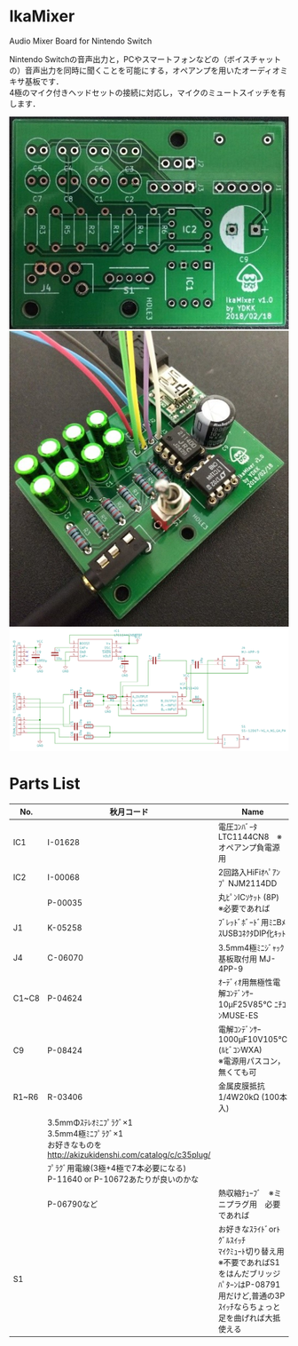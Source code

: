 # IkaMixer
Audio Mixer Board for Nintendo Switch

Nintendo Switchの音声出力と，PCやスマートフォンなどの（ボイスチャットの）音声出力を同時に聞くことを可能にする，オペアンプを用いたオーディオミキサ基板です．  
4極のマイク付きヘッドセットの接続に対応し，マイクのミュートスイッチを有します．


![Figure1](https://raw.githubusercontent.com/YDKK/IkaMixer/master/figure/figure1.jpg)
![Figure2](https://raw.githubusercontent.com/YDKK/IkaMixer/master/figure/figure2.jpg)
![Diagram](https://raw.githubusercontent.com/YDKK/IkaMixer/master/figure/circuit_diagram.png)

# Parts List
|No.|秋月コード|Name|Price|Num|
|-|-|-|-|-|
|IC1|I-01628|電圧ｺﾝﾊﾞｰﾀ LTC1144CN8　※オペアンプ負電源用|400円|1|
|IC2|I-00068|2回路入HiFiｵﾍﾟｱﾝﾌﾟ NJM2114DD|100円|1|
||P-00035|丸ﾋﾟﾝICｿｹｯﾄ (8P)<br>※必要であれば|15円|2|
|J1|K-05258|ﾌﾞﾚｯﾄﾞﾎﾞｰﾄﾞ用ﾐﾆBﾒｽUSBｺﾈｸﾀDIP化ｷｯﾄ|200円|1|
|J4|C-06070|3.5mm4極ﾐﾆｼﾞｬｯｸ 基板取付用 MJ-4PP-9|50円|1|
|C1~C8|P-04624|ｵｰﾃﾞｨｵ用無極性電解ｺﾝﾃﾞﾝｻｰ10μF25V85℃ ﾆﾁｺﾝMUSE･ES|15円|8|
|C9|P-08424|電解ｺﾝﾃﾞﾝｻｰ 1000μF10V105℃(ﾙﾋﾞｺﾝWXA)<br>※電源用パスコン，無くても可|20円|1|
|R1~R6|R-03406|金属皮膜抵抗 1/4W20kΩ (100本入)|300円|1|
||3.5mmΦｽﾃﾚｵﾐﾆﾌﾟﾗｸﾞ×1<br>3.5mm4極ﾐﾆﾌﾟﾗｸﾞ×1<br>お好きなものを<br>http://akizukidenshi.com/catalog/c/c35plug/|||1+1|
||ﾌﾟﾗｸﾞ用電線(3極+4極で7本必要になる)<br>P-11640 or P-10672あたりが良いのかな||
||P-06790など|熱収縮ﾁｭｰﾌﾞ　※ミニプラグ用　必要であれば||
|S1||お好きなｽﾗｲﾄﾞorﾄｸﾞﾙｽｲｯﾁ<br>ﾏｲｸﾐｭｰﾄ切り替え用<br>※不要であればS1をはんだブリッジ<br>ﾊﾟﾀｰﾝはP-08791用だけど,普通の3Pｽｲｯﾁならちょっと足を曲げれば大抵使える||1|
